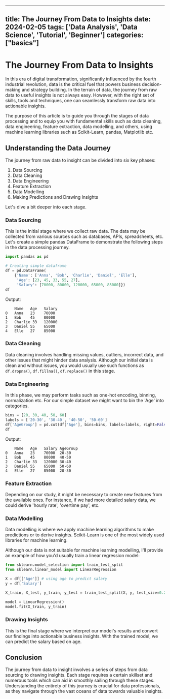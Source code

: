 
---
title: The Journey From Data to Insights
date: 2024-02-05
tags: ['Data Analysis', 'Data Science', 'Tutorial', 'Beginner']
categories: ["basics"]
---


# The Journey From Data to Insights

In this era of digital transformation, significantly influenced by the fourth industrial revolution, data is the critical fuel that powers business decision-making and strategy building. In the terrain of data, the journey from raw data to useful insights is not always easy. However, with the right set of skills, tools and techniques, one can seamlessly transform raw data into actionable insights.

The purpose of this article is to guide you through the stages of data processing and to equip you with fundamental skills such as data cleaning, data engineering, feature extraction, data modelling, and others, using machine learning libraries such as Scikit-Learn, pandas, Matplotlib etc.

## Understanding the Data Journey

The journey from raw data to insight can be divided into six key phases:
1. Data Sourcing
2. Data Cleaning
3. Data Engineering
4. Feature Extraction
5. Data Modelling
6. Making Predictions and Drawing Insights

Let's dive a bit deeper into each stage.

### Data Sourcing

This is the initial stage where we collect raw data. The data may be collected from various sources such as databases, APIs, spreadsheets, etc. Let's create a simple pandas DataFrame to demonstrate the following steps in the data processing journey.

```python
import pandas as pd

# Creating simple dataframe
df = pd.DataFrame(
    {'Name': ['Anna', 'Bob', 'Charlie', 'Daniel', 'Elle'],
     'Age': [23, 45, 33, 55, 27],
     'Salary': [70000, 80000, 120000, 65000, 85000]})
df
```

Output:

```
    Name   Age   Salary
0   Anna   23    70000
1   Bob    45    80000
2   Charlie 33   120000
3   Daniel 55    65000
4   Elle   27    85000
```

### Data Cleaning

Data cleaning involves handling missing values, outliers, incorrect data, and other issues that might hinder data analysis. Although our initial data is clean and without issues, you would usually use such functions as `df.dropna()`, `df.fillna()`, `df.replace()` in this stage.

### Data Engineering

In this phase, we may perform tasks such as one-hot encoding, binning, normalization etc. For our simple dataset we might want to bin the 'Age' into categories.

```python
bins = [20, 30, 40, 50, 60]
labels = ['20-30', '30-40', '40-50', '50-60']
df['AgeGroup'] = pd.cut(df['Age'], bins=bins, labels=labels, right=False)
df
```
Output:

```
    Name   Age   Salary AgeGroup
0   Anna   23    70000  20-30
1   Bob    45    80000  40-50
2   Charlie 33   120000 30-40
3   Daniel 55    65000  50-60
4   Elle   27    85000  20-30
```

### Feature Extraction

Depending on our study, it might be necessary to create new features from the available ones. For instance, if we had more detailed salary data, we could derive 'hourly rate', 'overtime pay', etc.

### Data Modelling

Data modelling is where we apply machine learning algorithms to make predictions or to derive insights. Scikit-Learn is one of the most widely used libraries for machine learning.

Although our data is not suitable for machine learning modelling, I'll provide an example of how you'd usually train a linear regression model:

```python
from sklearn.model_selection import train_test_split
from sklearn.linear_model import LinearRegression

X = df[['Age']] # using age to predict salary 
y = df['Salary']

X_train, X_test, y_train, y_test = train_test_split(X, y, test_size=0.2, random_state=42)

model = LinearRegression()
model.fit(X_train, y_train)
```

### Drawing Insights

This is the final stage where we interpret our model's results and convert our findings into actionable business insights. With the trained model, we can predict the salary based on age.

## Conclusion

The journey from data to insight involves a series of steps from data sourcing to drawing insights. Each stage requires a certain skillset and numerous tools which can aid in smoothly sailing through these stages. Understanding the entirety of this journey is crucial for data professionals, as they navigate through the vast oceans of data towards valuable insights.